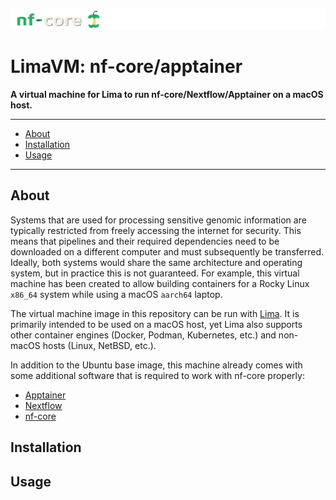 ![nf-core header](docs/logoheader.svg)

# LimaVM: nf-core/apptainer

<p>
    <b>A virtual machine for Lima to run nf-core/Nextflow/Apptainer on a macOS host.</b>
</p>

<hr>

- [About](#about)
- [Installation](#installation)
- [Usage](#usage)

<hr>

## About

Systems that are used for processing sensitive genomic information are typically restricted from freely accessing the internet for security. This means that pipelines and their required dependencies need to be downloaded on a different computer and must subsequently be transferred. Ideally, both systems would share the same architecture and operating system, but in practice this is not guaranteed. For example, this virtual machine has been created to allow building containers for a Rocky Linux `x86_64` system while using a macOS `aarch64` laptop.

The virtual machine image in this repository can be run with [Lima](https://lima-vm.io/). It is primarily intended to be used on a macOS host, yet Lima also supports other container engines (Docker, Podman, Kubernetes, etc.) and non-macOS hosts (Linux, NetBSD, etc.).

In addition to the Ubuntu base image, this machine already comes with some additional software that is required to work with nf-core properly:

- [Apptainer](https://apptainer.org/docs/admin/main/index.html)
- [Nextflow](https://nextflow.io/docs/latest/index.html)
- [nf-core](https://pypi.org/project/nf-core/)

## Installation

## Usage
